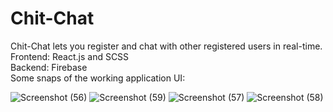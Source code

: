 # Chit-Chat
Chit-Chat lets you register and chat with other registered users in real-time.<br />
Frontend: React.js and SCSS<br />
Backend: Firebase<br />
Some snaps of the working application UI:

![Screenshot (56)](https://github.com/chirag-77/chit-chat/assets/86802843/8f48c85b-f724-42d4-8f6c-c69172f33c67)
![Screenshot (59)](https://github.com/chirag-77/chit-chat/assets/86802843/544b6899-ef68-4d66-9b3c-3bd3bc688fa5)
![Screenshot (57)](https://github.com/chirag-77/chit-chat/assets/86802843/b48fd820-440f-4511-92fb-4f2bbbb1e2a0)
![Screenshot (58)](https://github.com/chirag-77/chit-chat/assets/86802843/4ddbd36c-aa9c-498a-b040-26828419a930)
